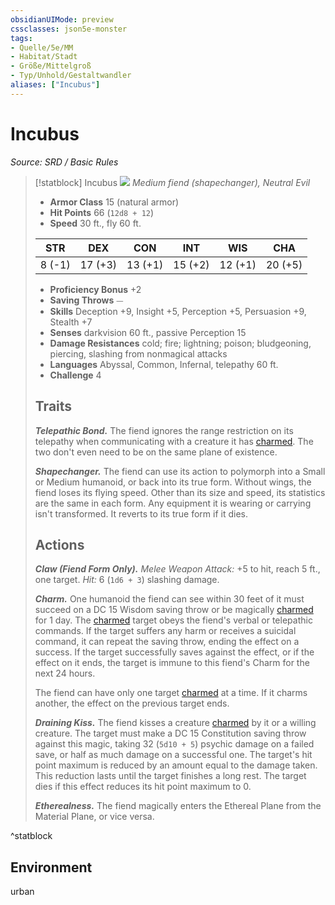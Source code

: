 ```yaml
---
obsidianUIMode: preview
cssclasses: json5e-monster
tags:
- Quelle/5e/MM
- Habitat/Stadt
- Größe/Mittelgroß
- Typ/Unhold/Gestaltwandler
aliases: ["Incubus"]
---
```

# Incubus
*Source: SRD / Basic Rules*  

> [!statblock] Incubus
> ![](compendium/bestiary/fiend/token/incubus.png#token)
> *Medium fiend (shapechanger), Neutral Evil*
> 
> - **Armor Class** 15  (natural armor)
> - **Hit Points** 66 (`12d8 + 12`)
> - **Speed** 30 ft., fly 60 ft.
> 
> |STR|DEX|CON|INT|WIS|CHA|
> |:---:|:---:|:---:|:---:|:---:|:---:|
> | 8 (-1)|17 (+3)|13 (+1)|15 (+2)|12 (+1)|20 (+5)|
> 
> - **Proficiency Bonus** +2
> - **Saving Throws** ⏤
> - **Skills** Deception +9, Insight +5, Perception +5, Persuasion +9, Stealth +7
> - **Senses** darkvision 60 ft., passive Perception 15
> - **Damage Resistances** cold; fire; lightning; poison; bludgeoning, piercing, slashing from nonmagical attacks
> - **Languages** Abyssal, Common, Infernal, telepathy 60 ft.
> - **Challenge** 4
> 
> ## Traits
> 
> ***Telepathic Bond.*** The fiend ignores the range restriction on its telepathy when communicating with a creature it has [charmed](rules/conditions.md#charmed). The two don't even need to be on the same plane of existence.
> 
> ***Shapechanger.*** The fiend can use its action to polymorph into a Small or Medium humanoid, or back into its true form. Without wings, the fiend loses its flying speed. Other than its size and speed, its statistics are the same in each form. Any equipment it is wearing or carrying isn't transformed. It reverts to its true form if it dies.
> 
> ## Actions
> 
> ***Claw (Fiend Form Only).*** *Melee Weapon Attack:* +5 to hit, reach 5 ft., one target. *Hit:* 6 (`1d6 + 3`) slashing damage.
> 
> ***Charm.*** One humanoid the fiend can see within 30 feet of it must succeed on a DC 15 Wisdom saving throw or be magically [charmed](rules/conditions.md#charmed) for 1 day. The [charmed](rules/conditions.md#charmed) target obeys the fiend's verbal or telepathic commands. If the target suffers any harm or receives a suicidal command, it can repeat the saving throw, ending the effect on a success. If the target successfully saves against the effect, or if the effect on it ends, the target is immune to this fiend's Charm for the next 24 hours.
> 
> The fiend can have only one target [charmed](rules/conditions.md#charmed) at a time. If it charms another, the effect on the previous target ends.
> 
> ***Draining Kiss.*** The fiend kisses a creature [charmed](rules/conditions.md#charmed) by it or a willing creature. The target must make a DC 15 Constitution saving throw against this magic, taking 32 (`5d10 + 5`) psychic damage on a failed save, or half as much damage on a successful one. The target's hit point maximum is reduced by an amount equal to the damage taken. This reduction lasts until the target finishes a long rest. The target dies if this effect reduces its hit point maximum to 0.
> 
> ***Etherealness.*** The fiend magically enters the Ethereal Plane from the Material Plane, or vice versa.
^statblock

## Environment

urban